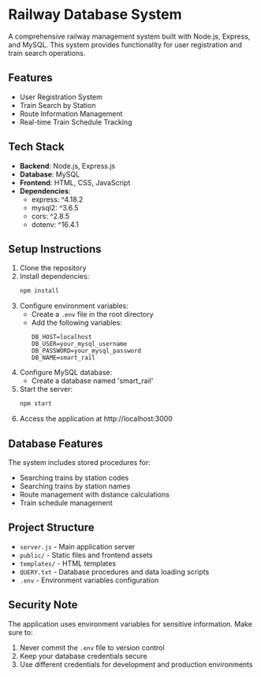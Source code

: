 # Railway Database System

A comprehensive railway management system built with Node.js, Express, and MySQL. This system provides functionality for user registration and train search operations.

## Features

- User Registration System
- Train Search by Station
- Route Information Management
- Real-time Train Schedule Tracking

## Tech Stack

- **Backend**: Node.js, Express.js
- **Database**: MySQL
- **Frontend**: HTML, CSS, JavaScript
- **Dependencies**:
  - express: ^4.18.2
  - mysql2: ^3.6.5
  - cors: ^2.8.5
  - dotenv: ^16.4.1

## Setup Instructions

1. Clone the repository
2. Install dependencies:
   ```bash
   npm install
   ```
3. Configure environment variables:
   - Create a `.env` file in the root directory
   - Add the following variables:
     ```
     DB_HOST=localhost
     DB_USER=your_mysql_username
     DB_PASSWORD=your_mysql_password
     DB_NAME=smart_rail
     ```
4. Configure MySQL database:
   - Create a database named 'smart_rail'
5. Start the server:
   ```bash
   npm start
   ```
6. Access the application at http://localhost:3000

## Database Features

The system includes stored procedures for:
- Searching trains by station codes
- Searching trains by station names
- Route management with distance calculations
- Train schedule management

## Project Structure

- `server.js` - Main application server
- `public/` - Static files and frontend assets
- `templates/` - HTML templates
- `QUERY.txt` - Database procedures and data loading scripts
- `.env` - Environment variables configuration

## Security Note

The application uses environment variables for sensitive information. Make sure to:
1. Never commit the `.env` file to version control
2. Keep your database credentials secure
3. Use different credentials for development and production environments
